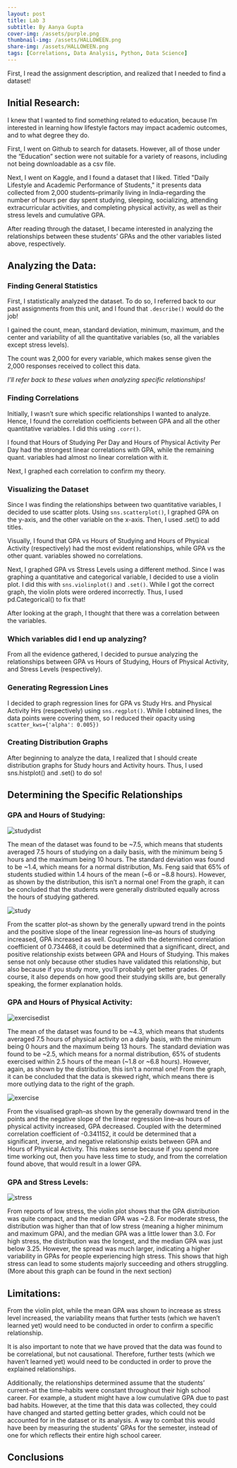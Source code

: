 ```yaml
---
layout: post
title: Lab 3
subtitle: By Aanya Gupta
cover-img: /assets/purple.png
thumbnail-img: /assets/HALLOWEEN.png
share-img: /assets/HALLOWEEN.png
tags: [Correlations, Data Analysis, Python, Data Science]
---
```


First, I read the assignment description, and realized that I needed to find a dataset! 

## Initial Research:

I knew that I wanted to find something related to education, because I’m interested in learning how lifestyle factors may impact academic outcomes, and to what degree they do.

First, I went on Github to search for datasets. However, all of those under the “Education” section were not suitable for a variety of reasons, including not being downloadable as a csv file. 

Next, I went on Kaggle, and I found a dataset that I liked. Titled "Daily Lifestyle and Academic Performance of Students," it presents data collected from 2,000 students–primarily living in India–regarding the number of hours per day spent studying, sleeping, socializing, attending extracurricular activities, and completing physical activity, as well as their stress levels and cumulative GPA. 

After reading through the dataset, I became interested in analyzing the relationships between these students’ GPAs and the other variables listed above, respectively. 

## Analyzing the Data:

### Finding General Statistics

First, I statistically analyzed the dataset. To do so, I referred back to our past assignments from this unit, and I found that `.describe()` would do the job! 

I gained the count, mean, standard deviation, minimum, maximum, and the center and variability of all the quantitative variables (so, all the variables except stress levels). 

The count was 2,000 for every variable, which makes sense given the 2,000 responses received to collect this data. 

*I’ll refer back to these values when analyzing specific relationships!*

### Finding Correlations

Initially, I wasn’t sure which specific relationships I wanted to analyze. Hence, I found the correlation coefficients between GPA and all the other quantitative variables. I did this using `.corr()`.

I found that Hours of Studying Per Day and Hours of Physical Activity Per Day had the strongest linear correlations with GPA, while the remaining quant. variables had almost no linear correlation with it. 

Next, I graphed each correlation to confirm my theory. 

### Visualizing the Dataset

Since I was finding the relationships between two quantitative variables, I decided to use scatter plots. Using `sns.scatterplot()`, I graphed GPA on the y-axis, and the other variable on the x-axis. Then, I used .set() to add titles. 

Visually, I found that GPA vs Hours of Studying and Hours of Physical Activity (respectively) had the most evident relationships, while GPA vs the other quant. variables showed no correlations. 

Next, I graphed GPA vs Stress Levels using a different method. Since I was graphing a quantitative and categorical variable, I decided to use a violin plot. I did this with `sns.violinplot()` and `.set()`. While I got the correct graph, the violin plots were ordered incorrectly. Thus, I used pd.Categorical() to fix that! 

After looking at the graph, I thought that there was a correlation between the variables.

### Which variables did I end up analyzing?

From all the evidence gathered, I decided to pursue analyzing the relationships between GPA vs Hours of Studying, Hours of Physical Activity, and Stress Levels (respectively). 

### Generating Regression Lines 

I decided to graph regression lines for GPA vs Study Hrs. and Physical Activity Hrs (respectively) using `sns.regplot()`. While I obtained lines, the data points were covering them, so I reduced their opacity using `scatter_kws={'alpha': 0.005})`

### Creating Distribution Graphs

After beginning to analyze the data, I realized that I should create distribution graphs for Study hours and Activity hours. Thus, I used sns.histplot() and .set() to do so! 

## Determining the Specific Relationships

### GPA and Hours of Studying:

![studydist](/assets/studydist.png)

The mean of the dataset was found to be ~7.5, which means that students averaged 7.5 hours of studying on a daily basis, with the minimum being 5 hours and the maximum being 10 hours. The standard deviation was found to be ~1.4, which means for a normal distribution, Ms. Feng said that 65% of students studied within 1.4 hours of the mean (~6 or ~8.8 hours). However, as shown by the distribution, this isn’t a normal one! From the graph, it can be concluded that the students were generally distributed equally across the hours of studying gathered. 

![study](/assets/study.png)

From the scatter plot–as shown by the generally upward trend in the points and the positive slope of the linear regression line–as hours of studying increased, GPA increased as well. Coupled with the determined correlation coefficient of 0.734468, it could be determined that a significant, direct, and positive relationship exists between GPA and Hours of Studying. This makes sense not only because other studies have validated this relationship, but also because if you study more, you’ll probably get better grades. Of course, it also depends on how good their studying skills are, but generally speaking, the former explanation holds. 

### GPA and Hours of Physical Activity:

![exercisedist](/assets/exercisedist.png)

The mean of the dataset was found to be ~4.3, which means that students averaged 7.5 hours of physical activity on a daily basis, with the minimum being 0 hours and the maximum being 13 hours. The standard deviation was found to be ~2.5, which means for a normal distribution, 65% of students exercised within 2.5 hours of the mean (~1.8 or ~6.8 hours). However, again, as shown by the distribution, this isn’t a normal one! From the graph, it can be concluded that the data is skewed right, which means there is more outlying data to the right of the graph. 

![exercise](/assets/exercise.png)

From the visualised graph–as shown by the generally downward trend in the points and the negative slope of the linear regression line–as hours of physical activity increased, GPA decreased. Coupled with the determined correlation coefficient of -0.341152, it could be determined that a significant, inverse, and negative relationship exists between GPA and Hours of Physical Activity. This makes sense because if you spend more time working out, then you have less time to study, and from the correlation found above, that would result in a lower GPA. 

### GPA and Stress Levels:

![stress](/assets/stress.png)

From reports of low stress, the violin plot shows that the GPA distribution was quite compact, and the median GPA was ~2.8. For moderate stress, the distribution was higher than that of low stress (meaning a higher minimum and maximum GPA), and the median GPA was a little lower than 3.0. For high stress, the distribution was the longest, and the median GPA was just below 3.25. However, the spread was much larger, indicating a higher variability in GPAs for people experiencing high stress. This shows that high stress can lead to some students majorly succeeding and others struggling. (More about this graph can be found in the next section)

## Limitations:

From the violin plot, while the mean GPA was shown to increase as stress level increased, the variability means that further tests (which we haven’t learned yet) would need to be conducted in order to confirm a specific relationship. 

It is also important to note that we have proved that the data was found to be correlational, but not causational. Therefore, further tests (which we haven’t learned yet) would need to be conducted in order to prove the explained relationships. 

Additionally, the relationships determined assume that the students’ current–at the time–habits were constant throughout their high school career. For example, a student might have a low cumulative GPA due to past bad habits. However, at the time that this data was collected, they could have changed and started getting better grades, which could not be accounted for in the dataset or its analysis. A way to combat this would have been by measuring the students’ GPAs for the semester, instead of one for which reflects their entire high school career. 

## Conclusions
